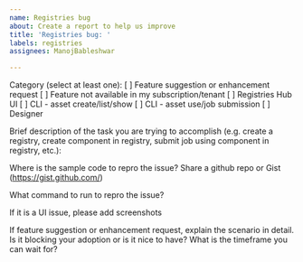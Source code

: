 ```yaml
---
name: Registries bug
about: Create a report to help us improve
title: 'Registries bug: '
labels: registries
assignees: ManojBableshwar

---
```


Category (select at least one):
[   ] Feature suggestion or enhancement request
[   ] Feature not available in my subscription/tenant 
[   ] Registries Hub UI
[   ] CLI - asset create/list/show
[   ] CLI - asset use/job submission
[   ] Designer 


Brief description of the task you are trying to accomplish (e.g. create a registry, create component in registry, submit job using component in registry, etc.):


Where is the sample code to repro the issue? Share a github repo or Gist (https://gist.github.com/)


What command to run to repro the issue? 


If it is a UI issue, please add screenshots


If feature suggestion or enhancement request, explain the scenario in detail. Is it blocking your adoption or is it nice to have? What is the timeframe you can wait for?

